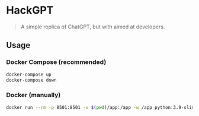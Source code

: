 # HackGPT

> A simple replica of ChatGPT, but with aimed at developers.

## Usage

### Docker Compose (recommended)

```bash
docker-compose up
docker-compose down
```

### Docker (manually)

```bash
docker run --rm -p 8501:8501 -v $(pwd)/app:/app -w /app python:3.9-slim bash -c "pip install -r requirements.txt && streamlit run app.py
```